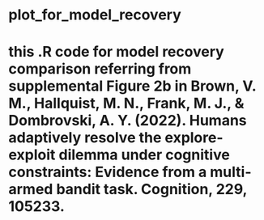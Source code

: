 # plot_for_model_recovery
# this .R code for model recovery comparison referring from supplemental Figure 2b in Brown, V. M., Hallquist, M. N., Frank, M. J., & Dombrovski, A. Y. (2022). Humans adaptively resolve the explore-exploit dilemma under cognitive constraints: Evidence from a multi-armed bandit task. Cognition, 229, 105233.
